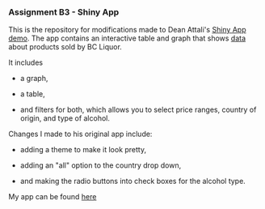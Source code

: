 ### Assignment B3 - Shiny App 

This is the repository for modifications made to Dean Attali's [Shiny App demo](https://deanattali.com/blog/building-shiny-apps-tutorial/). The app contains an interactive table and graph that shows [data](https://github.com/daattali/shiny-server/tree/master/bcl/data) about products sold by BC Liquor.  

It includes 

 * a graph,
 
 * a table, 
 
 * and filters for both, which allows you to select price ranges, country of origin, and type of alcohol. 

Changes I made to his original app include: 

 * adding a theme to make it look pretty, 
 
 * adding an "all" option to the country drop down,
 
 * and making the radio buttons into check boxes for the alcohol type. 
 
 My app can be found [here](link)
